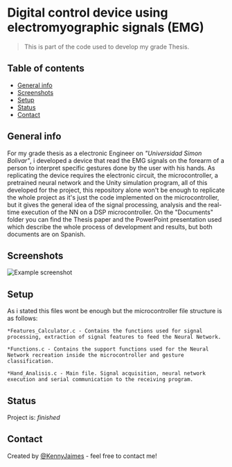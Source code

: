 # Digital control device using electromyographic signals (EMG)
> This is part of the code used to develop my grade Thesis.

## Table of contents
* [General info](#general-info)
* [Screenshots](#screenshots)
* [Setup](#setup)
* [Status](#status)
* [Contact](#contact)

## General info
For my grade thesis as a electronic Engineer on *"Universidad Simon Bolivar"*, i developed a device that read the EMG signals on the forearm of a person to interpret specific gestures done by the user with his hands. As replicating the device requires the electronic circuit, the microcontroller, a pretrained neural network and the Unity simulation program, all of this developed for the project, this repository alone won't be enough to replicate the whole project as it's just the code implemented on the microcontroller, but it gives the general idea of the signal processing, analysis and the real-time execution of the NN on a DSP microcontroller.
On the "Documents" folder you can find the Thesis paper and the PowerPoint presentation used which describe the whole process of development and results, but both documents are on Spanish.

## Screenshots
![Example screenshot](https://j.gifs.com/oVq8MA.gif)

## Setup
As i stated this files wont be enough but the microcontroller file structure is as follows:

    *Features_Calculator.c - Contains the functions used for signal processing, extraction of signal features to feed the Neural Network.

    *Functions.c - Contains the support functions used for the Neural Network recreation inside the microcontroller and gesture classification.

    *Hand_Analisis.c - Main file. Signal acquisition, neural network execution and serial communication to the receiving program.

## Status
Project is: _finished_

## Contact
Created by [@KennyJaimes](https://www.linkedin.com/in/kennyjaimes/) - feel free to contact me!